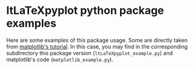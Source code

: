 # ltLaTeXpyplot python package examples

Here are some examples of this package usage. Some are directly taken from [matplotlib's tutorial](https://matplotlib.org/tutorials/introductory/sample_plots.html). In this case, you may find in the corresponding subdirectory this package version (`ltLaTeXpyplot_example.py`) and matplotlib's code (`matplotlib_example.py`).